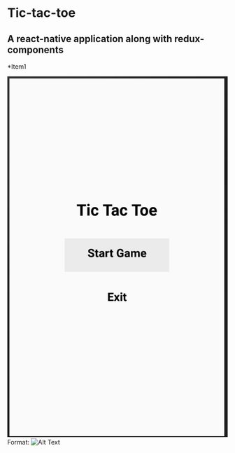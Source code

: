 # Tic-tac-toe

## A react-native application along with redux-components

*Item1

![GitHub Logo](/images/page-1.png)
Format: ![Alt Text](url)
